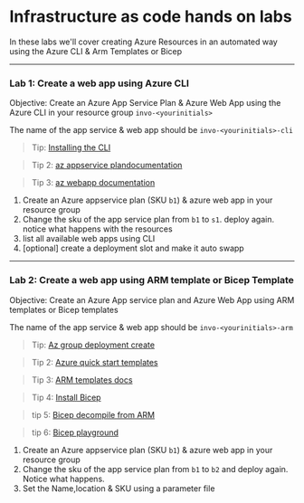 # Infrastructure as code hands on labs
In these labs we'll cover creating Azure Resources in an automated way using the Azure CLI & Arm Templates or Bicep


---
### Lab 1: Create a web app using Azure CLI
Objective: Create an Azure App Service Plan & Azure Web App using the Azure CLI in your resource group `invo-<yourinitials>`

The name of the app service & web app should be `invo-<yourinitials>-cli`

> Tip: [Installing the CLI](https://docs.microsoft.com/en-us/cli/azure/install-azure-cli)

>  Tip 2: [az appservice plandocumentation](https://docs.microsoft.com/en-us/cli/azure/appservice/plan?view=azure-cli-latest)

> Tip 3: [az webapp documentation](https://docs.microsoft.com/en-us/cli/azure/webapp?view=azure-cli-latest)

1. Create an Azure appservice plan (SKU `b1`) & azure web app in your resource group
2. Change the sku of the app service plan from `b1` to `s1`. deploy again. notice what happens with the resources
3. list all available web apps using CLI
4. [optional] create a deployment slot and make it auto swapp

---
### Lab 2: Create a web app using ARM template or Bicep Template
Objective: Create an Azure App service plan and Azure Web App using ARM templates or Bicep templates

The name of the app service & web app should be `invo-<yourinitials>-arm`

> Tip: [Az group deployment create](https://docs.microsoft.com/en-us/cli/azure/group/deployment?view=azure-cli-latest#az_group_deployment_create)

> Tip 2: [Azure quick start templates](https://azure.microsoft.com/en-us/resources/templates/)

> Tip 3: [ARM templates docs](https://docs.microsoft.com/en-us/azure/azure-resource-manager/templates/overview)

> Tip 4: [Install Bicep](https://docs.microsoft.com/en-us/azure/azure-resource-manager/bicep/install)

> tip 5: [Bicep decompile from ARM](https://docs.microsoft.com/en-us/azure/azure-resource-manager/bicep/decompile?tabs=azure-cli)

> tip 6: [Bicep playground](https://bicepdemo.z22.web.core.windows.net/)



1. Create an Azure appservice plan (SKU `b1`) & azure web app in your resource group
2. Change the sku of the app service plan from `b1` to `b2` and deploy again. Notice what happens.
3. Set the Name,location & SKU using a parameter file


